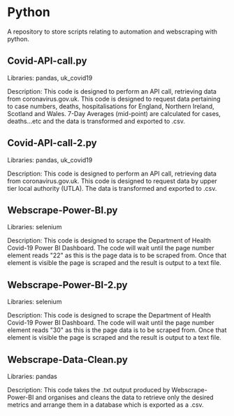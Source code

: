 # Python
A repository to store scripts relating to automation and webscraping with python.

## Covid-API-call.py 

Libraries: pandas, uk_covid19

Description: This code is designed to perform an API call, retrieving data from coronavirus.gov.uk. This code is designed to request data pertaining to case numbers, deaths, hospitalisations for England, Northern Ireland, Scotland and Wales. 7-Day Averages (mid-point) are calculated for cases, deaths...etc and the data is transformed and exported to .csv.

## Covid-API-call-2.py 

Libraries: pandas, uk_covid19

Description: This code is designed to perform an API call, retrieving data from coronavirus.gov.uk. This code is designed to request data by upper tier local authority (UTLA). The data is transformed and exported to .csv.

## Webscrape-Power-BI.py

Libraries: selenium

Description: This code is designed to scrape the Department of Health Covid-19 Power BI Dashboard. The code will wait until the page number element reads "22" as this is the page data is to be scraped from. Once that element is visible the page is scraped and the result is output to a text file. 

## Webscrape-Power-BI-2.py

Libraries: selenium

Description: This code is designed to scrape the Department of Health Covid-19 Power BI Dashboard. The code will wait until the page number element reads "30" as this is the page data is to be scraped from. Once that element is visible the page is scraped and the result is output to a text file. 

## Webscrape-Data-Clean.py

Libraries: pandas

Description: This code takes the .txt output produced by Webscrape-Power-BI and organises and cleans the data to retrieve only the desired metrics and arrange them in a database which is exported as a .csv.



